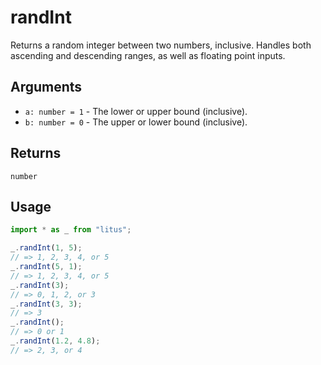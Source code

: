 # randInt

Returns a random integer between two numbers, inclusive. Handles both ascending
and descending ranges, as well as floating point inputs.

## Arguments

- `a: number = 1` - The lower or upper bound (inclusive).
- `b: number = 0` - The upper or lower bound (inclusive).

## Returns

`number`

## Usage

```ts
import * as _ from "litus";

_.randInt(1, 5);
// => 1, 2, 3, 4, or 5
_.randInt(5, 1);
// => 1, 2, 3, 4, or 5
_.randInt(3);
// => 0, 1, 2, or 3
_.randInt(3, 3);
// => 3
_.randInt();
// => 0 or 1
_.randInt(1.2, 4.8);
// => 2, 3, or 4
```
